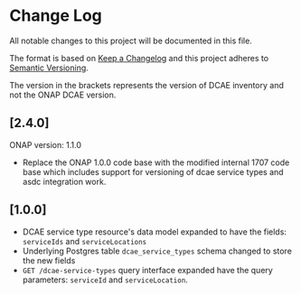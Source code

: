 # Change Log

All notable changes to this project will be documented in this file.

The format is based on [Keep a Changelog](http://keepachangelog.com/) 
and this project adheres to [Semantic Versioning](http://semver.org/).

The version in the brackets represents the version of DCAE inventory and not the ONAP DCAE version.

## [2.4.0]

ONAP version: 1.1.0

* Replace the ONAP 1.0.0 code base with the modified internal 1707 code base which includes support for versioning of dcae service types and asdc integration work.

## [1.0.0]

* DCAE service type resource's data model expanded to have the fields: `serviceIds` and `serviceLocations`
* Underlying Postgres table `dcae_service_types` schema changed to store the new fields
* `GET /dcae-service-types` query interface expanded have the query parameters: `serviceId` and `serviceLocation`.
